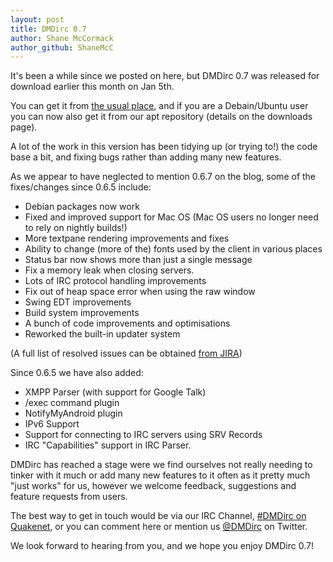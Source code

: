 ```yaml
---
layout: post
title: DMDirc 0.7
author: Shane McCormack
author_github: ShaneMcC
---
```

It's been a while since we posted on here, but DMDirc 0.7 was released for download earlier this month on Jan 5th.

You can get it from <a href="http://www.dmdirc.com/en/downloads">the usual place</a>, and if you are a Debain/Ubuntu user you can now also get it from our apt repository (details on the downloads page).

A lot of the work in this version has been tidying up (or trying to!) the code base a bit, and fixing bugs rather than adding many new features.

As we appear to have neglected to mention 0.6.7 on the blog, some of the fixes/changes since 0.6.5 include:

* Debian packages now work
* Fixed and improved support for Mac OS (Mac OS users no longer need to rely on nightly builds!)
* More textpane rendering improvements and fixes
* Ability to change (more of the) fonts used by the client in various places
* Status bar now shows more than just a single message
* Fix a memory leak when closing servers.
* Lots of IRC protocol handling improvements
* Fix out of heap space error when using the raw window
* Swing EDT improvements
* Build system improvements
* A bunch of code improvements and optimisations
* Reworked the built-in updater system

(A full list of resolved issues can be obtained <a href="http://s.dmdirc.com/jira-0.6.7-0.7">from JIRA</a>)

Since 0.6.5 we have also added:

* XMPP Parser (with support for Google Talk)
* /exec command plugin
* NotifyMyAndroid plugin
* IPv6 Support
* Support for connecting to IRC servers using SRV Records
* IRC "Capabilities" support in IRC Parser.

DMDirc has reached a stage were we find ourselves not really needing to tinker with it much or add many new features to it often as it pretty much "just works" for us, however we welcome feedback, suggestions and feature requests from users. 

The best way to get in touch would be via our IRC Channel, <a href="irc://irc.quakenet.org/DMDirc">#DMDirc on Quakenet</a>, or you can comment here or mention us <a href="http://twitter.com/DMDirc">@DMDirc</a> on Twitter.

We look forward to hearing from you, and we hope you enjoy DMDirc 0.7!